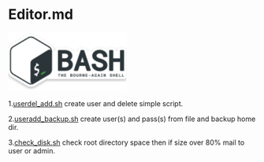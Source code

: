 # Editor.md
![](https://github.com/chsnv/Bash_Script/blob/main/img/bash.png)

1.[userdel_add.sh](https://github.com/chsnv/Bash_Script/blob/main/scripts/userdel_add.sh "userdel_add.sh") create user and delete simple script.

2.[useradd_backup.sh](https://github.com/chsnv/Bash_Script/blob/main/scripts/useradd_del.sh "useradd_backup.sh") create user(s) and pass(s) from file and backup home dir.

3.[check_disk.sh](https://github.com/chsnv/Bash_Script/blob/main/scripts/check_disk.sh "check_disk.sh") check root directory space then if size over 80% mail to user or admin.


